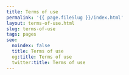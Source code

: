 ```yaml
---
title: Terms of use
permalink: '{{ page.fileSlug }}/index.html'
layout: terms-of-use.html
slug: terms-of-use
tags: pages
seo:
  noindex: false
  title: Terms of use
  og:title: Terms of use
  twitter:title: Terms of use
---
```



